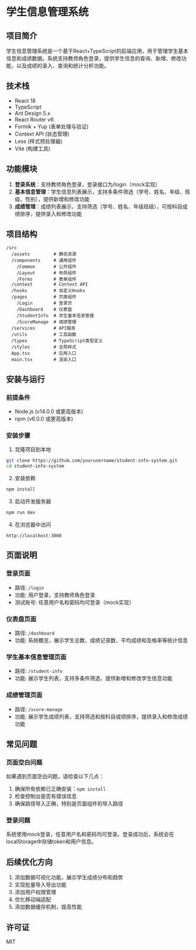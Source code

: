 # 学生信息管理系统

## 项目简介

学生信息管理系统是一个基于React+TypeScript的前端应用，用于管理学生基本信息和成绩数据。系统支持教师角色登录，提供学生信息的查询、新增、修改功能，以及成绩的录入、查询和统计分析功能。

## 技术栈

- React 18
- TypeScript
- Ant Design 5.x
- React Router v6
- Formik + Yup (表单处理与验证)
- Context API (状态管理)
- Less (样式预处理器)
- Vite (构建工具)

## 功能模块

1. **登录系统**：支持教师角色登录，登录接口为/login（mock实现）
2. **基本信息管理**：学生信息列表展示，支持多条件筛选（学号、姓名、年级、班级、性别），提供新增和修改功能
3. **成绩管理**：成绩列表展示，支持筛选（学号、姓名、年级班级），可按科目成绩排序，提供录入和修改功能

## 项目结构

```
/src
  /assets         # 静态资源
  /components     # 通用组件
    /Common       # 公共组件
    /Layout       # 布局组件
    /Forms        # 表单组件
  /context        # Context API
  /hooks          # 自定义Hooks
  /pages          # 页面组件
    /Login        # 登录页
    /Dashboard    # 仪表盘
    /StudentInfo  # 学生基本信息管理
    /ScoreManage  # 成绩管理
  /services       # API服务
  /utils          # 工具函数
  /types          # TypeScript类型定义
  /styles         # 全局样式
  App.tsx         # 应用入口
  main.tsx        # 渲染入口
```

## 安装与运行

### 前提条件

- Node.js (v14.0.0 或更高版本)
- npm (v6.0.0 或更高版本)

### 安装步骤

1. 克隆项目到本地

```bash
git clone https://github.com/yourusername/student-info-system.git
cd student-info-system
```

2. 安装依赖

```bash
npm install
```

3. 启动开发服务器

```bash
npm run dev
```

4. 在浏览器中访问

```
http://localhost:3000
```

## 页面说明

### 登录页面

- 路径: `/login`
- 功能: 用户登录，支持教师角色登录
- 测试账号: 任意用户名和密码均可登录（mock实现）

### 仪表盘页面

- 路径: `/dashboard`
- 功能: 系统概览，展示学生总数、成绩记录数、平均成绩和及格率等统计信息

### 学生基本信息管理页面

- 路径: `/student-info`
- 功能: 展示学生列表，支持多条件筛选，提供新增和修改学生信息功能

### 成绩管理页面

- 路径: `/score-manage`
- 功能: 展示学生成绩列表，支持筛选和按科目成绩排序，提供录入和修改成绩功能

## 常见问题

### 页面空白问题

如果遇到页面空白问题，请检查以下几点：

1. 确保所有依赖已正确安装：`npm install`
2. 检查控制台是否有错误信息
3. 确保路径导入正确，特别是页面组件的导入路径

### 登录问题

系统使用mock登录，任意用户名和密码均可登录。登录成功后，系统会在localStorage中存储token和用户信息。

## 后续优化方向

1. 添加数据可视化功能，展示学生成绩分布和趋势
2. 实现批量导入导出功能
3. 添加用户权限管理
4. 优化移动端适配
5. 添加数据缓存机制，提高性能

## 许可证

MIT
